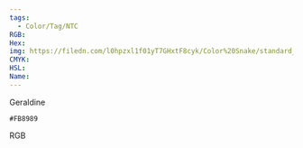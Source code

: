 ```yaml
---
tags:
  - Color/Tag/NTC
RGB:
Hex:
img: https://filedn.com/l0hpzxl1f01yT7GHxtF8cyk/Color%20Snake/standard_csv_to_svg/FB8989.svg
CMYK:
HSL:
Name:
---
```

Geraldine
```palette
#FB8989
```
RGB
